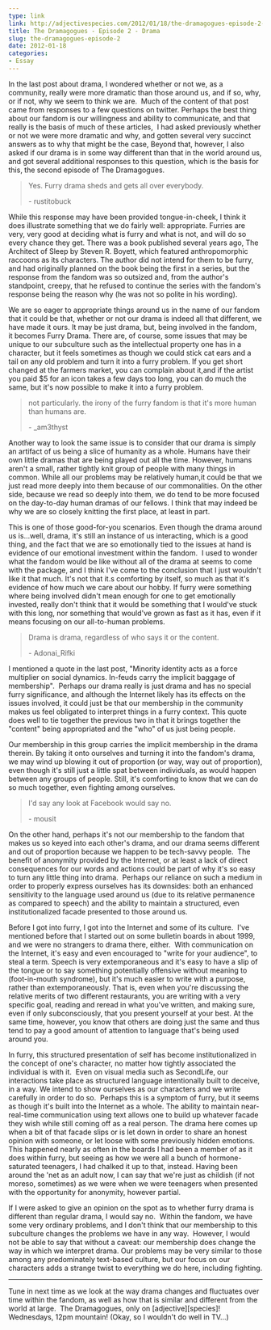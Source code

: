 ```yaml
---
type: link
link: http://adjectivespecies.com/2012/01/18/the-dramagogues-episode-2-drama/
title: The Dramagogues - Episode 2 - Drama
slug: the-dramagogues-episode-2
date: 2012-01-18
categories:
- Essay
---
```


In the last post about drama, I wondered whether or not we, as a community,
really were more dramatic than those around us, and if so, why, or if not, why
we seem to think we are.  Much of the content of that post came from responses
to a few questions on twitter. Perhaps the best thing about our fandom is our
willingness and ability to communicate, and that really is the basis of much of
these articles,  I had asked previously whether or not we were more dramatic
and why, and gotten several very succinct answers as to why that might be the
case, Beyond that, however, I also asked if our drama is in some way different
than that in the world around us, and got several additional responses to this
question, which is the basis for this, the second episode of The
Dramagogues.<!--more-->

> Yes. Furry drama sheds and gets all over everybody.
>
> \- rustitobuck

While this response may have been provided tongue-in-cheek, I think it does
illustrate something that we do fairly well: appropriate. Furries are very,
very good at deciding what is furry and what is not, and will do so every
chance they get. There was a book published several years ago, The Architect of
Sleep by Steven R. Boyett, which featured anthropomorphic raccoons as its
characters. The author did not intend for them to be furry, and had originally
planned on the book being the first in a series, but the response from the
fandom was so outsized and, from the author's standpoint, creepy, that he
refused to continue the series with the fandom's response being the reason why
(he was not so polite in his wording).

We are so eager to appropriate things around us in the name of our fandom that
it could be that, whether or not our drama is indeed all that different, we
have made it ours. It may be just drama, but, being involved in the fandom, it
becomes Furry Drama. There are, of course, some issues that may be unique to
our subculture such as the intellectual property one has in a character, but it
feels sometimes as though we could stick cat ears and a tail on any old problem
and turn it into a furry problem. If you get short changed at the farmers
market, you can complain about it,and if the artist you paid $5 for an icon
takes a few days too long, you can do much the same, but it's now possible to
make it into a furry problem.

> not particularly. the irony of the furry fandom is that it's more human than humans are.
>
> \- \_am3thyst

Another way to look the same issue is to consider that our drama is simply an
artifact of us being a slice of humanity as a whole. Humans have their own
little dramas that are being played out all the time. However, humans aren't a
small, rather tightly knit group of people with many things in common. While
all our problems may be relatively human,it could be that we just read more
deeply into them because of our commonalities. On the other side, because we
read so deeply into them, we do tend to be more focused on the day-to-day human
dramas of our fellows. I think that may indeed be why we are so closely
knitting the first place, at least in part.

This is one of those good-for-you scenarios. Even though the drama around us
is...well, drama, it's still an instance of us interacting, which is a good
thing, and the fact that we are so emotionally tied to the issues at hand is
evidence of our emotional investment within the fandom.  I used to wonder what
the fandom would be like without all of the drama at seems to come with the
package, and I think I've come to the conclusion that I just wouldn't like it
that much. It's not that it.s comforting by itself, so much as that it's
evidence of how much we care about our hobby. If furry were something where
being involved didn't mean enough for one to get emotionally invested, really
don't think that it would be something that I would've stuck with this long,
nor something that would've grown as fast as it has, even if it means focusing
on our all-to-human problems.

> Drama is drama, regardless of who says it or the content.
>
> \- Adonai_Rifki

I mentioned a quote in the last post, "Minority identity acts as a force
multiplier on social dynamics. In-feuds carry the implicit baggage of
membership".  Perhaps our drama really is just drama and has no special furry
significance, and although the Internet likely has its effects on the issues
involved, it could just be that our membership in the community makes us feel
obligated to interpret things in a furry context. This quote does well to tie
together the previous two in that it brings together the "content" being
appropriated and the "who" of us just being people.

Our membership in this group carries the implicit membership in the drama
therein. By taking it onto ourselves and turning it into the fandom's drama, we
may wind up blowing it out of proportion (or way, way out of proportion), even
though it's still just a little spat between individuals, as would happen
between any groups of people. Still, it's comforting to know that we can do so
much together, even fighting among ourselves.

> I'd say any look at Facebook would say no.
>
> \- mousit

On the other hand, perhaps it's not our membership to the fandom that makes us
so keyed into each other's drama, and our drama seems different and out of
proportion because we happen to be tech-savvy people.  The benefit of anonymity
provided by the Internet, or at least a lack of direct consequences for our
words and actions could be part of why it's so easy to turn any little thing
into drama.  Perhaps our reliance on such a medium in order to properly express
ourselves has its downsides: both an enhanced sensitivity to the language used
around us (due to its relative permanence as compared to speech) and the
ability to maintain a structured, even institutionalized facade presented to
those around us.

Before I got into furry, I got into the Internet and some of its culture.  I've
mentioned before that I started out on some bulletin boards in about 1999, and
we were no strangers to drama there, either.  With communication on the
Internet, it's easy and even encouraged to "write for your audience", to steal
a term. Speech is very extemporaneous and it's easy to have a slip of the
tongue or to say something potentially offensive without meaning to
(foot-in-mouth syndrome), but it's much easier to write with a purpose, rather
than extemporaneously. That is, even when you're discussing the relative merits
of two different restaurants, you are writing with a very specific goal,
reading and reread in what you've written, and making sure, even if only
subconsciously, that you present yourself at your best. At the same time,
however, you know that others are doing just the same and thus tend to pay a
good amount of attention to language that's being used around you.

In furry, this structured presentation of self has become institutionalized in
the concept of one's character, no matter how tightly associated the individual
is with it.  Even on visual media such as SecondLife, our interactions take
place as structured language intentionally built to deceive, in a way. We
intend to show ourselves as our characters and we write carefully in order to
do so.  Perhaps this is a symptom of furry, but it seems as though it's built
into the Internet as a whole. The ability to maintain near-real-time
communication using text allows one to build up whatever facade they wish while
still coming off as a real person. The drama here comes up when a bit of that
facade slips or is let down in order to share an honest opinion with someone,
or let loose with some previously hidden emotions. This happened nearly as
often in the boards I had been a member of as it does within furry, but seeing
as how we were all a bunch of hormone-saturated teenagers, I had chalked it up
to that, instead. Having been around the 'net as an adult now, I can say that
we're just as childish (if not moreso, sometimes) as we were when we were
teenagers when presented with the opportunity for anonymity, however partial.

If I were asked to give an opinion on the spot as to whether furry drama is
different than regular drama, I would say no.  Within the fandom, we have some
very ordinary problems, and I don't think that our membership to this
subculture changes the problems we have in any way.  However, I would not be
able to say that without a caveat: our membership does change the way in which
we interpret drama. Our problems may be very similar to those among any
predominately text-based culture, but our focus on our characters adds a
strange twist to everything we do here, including fighting.

-----

Tune in next time as we look at the way drama changes and fluctuates over time
within the fandom, as well as how that is similar and different from the world
at large.  The Dramagogues, only on \[adjective\]\[species\]! Wednesdays, 12pm
mountain! (Okay, so I wouldn't do well in TV...)
